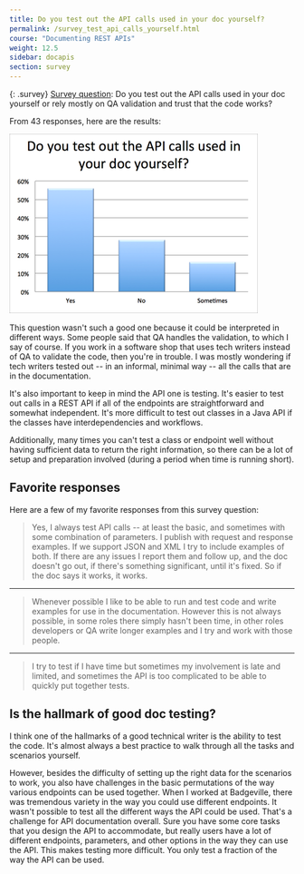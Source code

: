 ```yaml
---
title: Do you test out the API calls used in your doc yourself?
permalink: /survey_test_api_calls_yourself.html
course: "Documenting REST APIs"
weight: 12.5
sidebar: docapis
section: survey
---
```


{: .survey}
[Survey question](survey_introduction): Do you test out the API calls used in your doc yourself or rely mostly on QA validation and trust that the code works?

From 43 responses, here are the results:

![testingapi](/images/testingapi.png)

This question wasn't such a good one because it could be interpreted in different ways. Some people said that QA handles the validation, to which I say of course. If you work in a software shop that uses tech writers instead of QA to validate the code, then you're in trouble. I was mostly wondering if tech writers tested out -- in an informal, minimal way -- all the calls that are in the documentation.

It's also important to keep in mind the API one is testing. It's easier to test out calls in a REST API if all of the endpoints are straightforward and somewhat independent. It's more difficult to test out classes in a Java API if the classes have interdependencies and workflows.

Additionally, many times you can't test a class or endpoint well without having sufficient data to return the right information, so there can be a lot of setup and preparation involved (during a period when time is running short).

## Favorite responses

Here are a few of my favorite responses from this survey question:

> Yes, I always test API calls -- at least the basic, and sometimes with some combination of parameters. I publish with request and response examples. If we support JSON and XML I try to include examples of both. If there are any issues I report them and follow up, and the doc doesn't go out, if there's something significant, until it's fixed. So if the doc says it works, it works.

* * *

> Whenever possible I like to be able to run and test code and write examples for use in the documentation. However this is not always possible, in some roles there simply hasn't been time, in other roles developers or QA write longer examples and I try and work with those people.

* * *

> I try to test if I have time but sometimes my involvement is late and limited, and sometimes the API is too complicated to be able to quickly put together tests.

## Is the hallmark of good doc testing?

I think one of the hallmarks of a good technical writer is the ability to test the code. It's almost always a best practice to walk through all the tasks and scenarios yourself.

However, besides the difficulty of setting up the right data for the scenarios to work, you also have challenges in the basic permutations of the way various endpoints can be used together. When I worked at Badgeville, there was tremendous variety in the way you could use different endpoints. It wasn't possible to test all the different ways the API could be used. That's a challenge for API documentation overall. Sure you have some core tasks that you design the API to accommodate, but really users have a lot of different endpoints, parameters, and other options in the way they can use the API. This makes testing more difficult. You only test a fraction of the way the API can be used.
